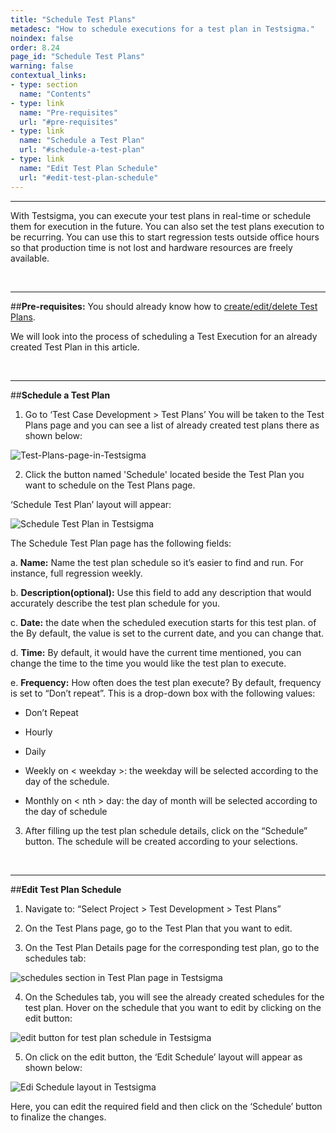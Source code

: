 ```yaml
---
title: "Schedule Test Plans"
metadesc: "How to schedule executions for a test plan in Testsigma."
noindex: false
order: 8.24
page_id: "Schedule Test Plans"
warning: false
contextual_links:
- type: section
  name: "Contents" 
- type: link
  name: "Pre-requisites"
  url: "#pre-requisites"
- type: link
  name: "Schedule a Test Plan"
  url: "#schedule-a-test-plan"
- type: link
  name: "Edit Test Plan Schedule"
  url: "#edit-test-plan-schedule"
---
```


---
With Testsigma, you can execute your test plans in real-time or schedule them for execution in the future. You can also set the test plans execution to be recurring. You can use this to start regression tests outside office hours so that production time is not lost and hardware resources are freely available.

&emsp;

---
##**Pre-requisites:**
You should already know how to [create/edit/delete Test Plans](https://testsigma.com/docs/test-management/test-plans/overview/).

We will look into the process of scheduling a Test Execution for an already created Test Plan in this article.

&emsp;

---
##**Schedule a Test Plan**
1. Go to ‘Test Case Development > Test Plans’
You will be taken to the Test Plans page and you can see a list of already created test plans there as shown below:

![Test-Plans-page-in-Testsigma](https://s3.amazonaws.com/static-docs.testsigma.com/new_images/test-management/test-plans/schedule-plans/Test-Plans-page-in-Testsigma.png)

2. Click the button named 'Schedule' located beside the Test Plan you want to schedule on the Test Plans page. 


‘Schedule Test Plan’ layout will appear:

![Schedule Test Plan in Testsigma](https://docs.testsigma.com/images/schedule-plans/schedule-test-plan-testsigma.png)

The Schedule Test Plan page has the following fields:

a. **Name:** Name the test plan schedule so it’s easier to find and run. For instance, full regression weekly.

b. **Description(optional):** Use this field to add any description that would accurately describe the test plan schedule for you.

c. **Date:** the date when the scheduled execution starts for this test plan. of the By default, the value is set to the current date, and you can change that.

d. **Time:** By default, it would have the current time mentioned, you can change the time to the time you would like the test plan to execute.

e. **Frequency:** How often does the test plan execute? By default, frequency is set to “Don’t repeat”. This is a drop-down box with the following values:
  
* Don’t Repeat
  
* Hourly
  
* Daily
  
* Weekly on < weekday >: the weekday will be selected according to the day of the schedule.
  
* Monthly on < nth > day: the day of month will be selected according to the day of schedule

3. After filling up the test plan schedule details, click on the “Schedule” button. The schedule will be created according to your selections.

&emsp;

---
##**Edit Test Plan Schedule**
1. Navigate to: “Select Project > Test Development > Test Plans”
   
2. On the Test Plans page, go to the Test Plan that you want to edit.
   
3. On the Test Plan Details page for the corresponding test plan, go to the schedules tab:

![schedules section in Test Plan page in Testsigma](https://docs.testsigma.com/images/schedule-plans/schedules-section-test-plan-page-testsigma.png)


4. On the Schedules tab, you will see the already created schedules for the test plan. Hover on the schedule that you want to edit by clicking on the edit button:

![edit button for test plan schedule in Testsigma](https://docs.testsigma.com/images/schedule-plans/edit-button-test-plan-schedule-testsigma.png)


5. On click on the edit button, the ‘Edit Schedule’ layout will appear as shown below:

![Edi Schedule layout in Testsigma](https://docs.testsigma.com/images/schedule-plans/edit-schedule-layout-testsigma.png)


Here, you can edit the required field and then click on the ‘Schedule’ button to finalize the changes.


